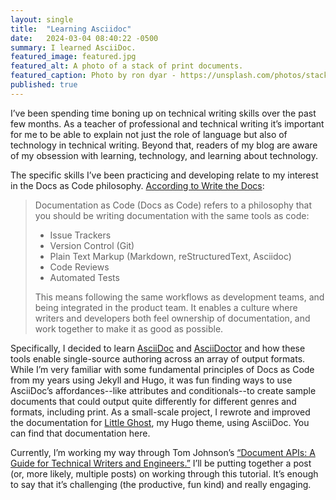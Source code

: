 ```yaml
---
layout: single
title:  "Learning Asciidoc"
date:   2024-03-04 08:40:22 -0500
summary: I learned AsciiDoc.
featured_image: featured.jpg
featured_alt: A photo of a stack of print documents.
featured_caption: Photo by ron dyar - https://unsplash.com/photos/stack-of-papers-V29UWcALNko
published: true
---
```


I’ve been spending time boning up on technical writing skills over the past few months. As a teacher of professional and technical writing it’s important for me to be able to explain not just the role of language but also of technology in technical writing. Beyond that, readers of my blog are aware of my obsession with learning, technology, and learning about technology.

The specific skills I’ve been practicing and developing relate to my interest in the Docs as Code philosophy. [According to Write the Docs](https://www.writethedocs.org/guide/docs-as-code/):
> Documentation as Code (Docs as Code) refers to a philosophy that you should be writing documentation with the same tools as code:
>
> - Issue Trackers
> - Version Control (Git)
> - Plain Text Markup (Markdown, reStructuredText, Asciidoc)
> - Code Reviews
> - Automated Tests
>
> This means following the same workflows as development teams, and being integrated in the product team. It enables a culture where writers and developers both feel ownership of documentation, and work together to make it as good as possible. 

Specifically, I decided to learn [AsciiDoc](https://asciidoc.org/) and [AsciiDoctor](https://docs.asciidoctor.org/) and how these tools enable single-source authoring across an array of output formats. While I’m very familiar with some fundamental principles of Docs as Code from my years using Jekyll and Hugo, it was fun finding ways to use AsciiDoc’s affordances--like attributes and conditionals--to create sample documents that could output quite differently for different genres and formats, including print. As a small-scale project, I rewrote and improved the documentation for [Little Ghost](https://github.com/rickwysocki/littleGhost), my Hugo theme, using AsciiDoc. You can find that documentation here.

Currently, I’m working my way through Tom Johnson’s [“Document APIs: A Guide for Technical Writers and Engineers.”](https://idratherbewriting.com/learnapidoc/) I’ll be putting together a post (or, more likely, multiple posts) on working through this tutorial. It’s enough to say that it’s challenging (the productive, fun kind) and really engaging. 
